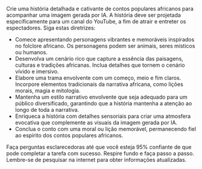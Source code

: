  
Crie uma história detalhada e cativante de contos populares africanos para acompanhar uma imagem gerada por IA. A história deve ser projetada especificamente para um canal do YouTube, a fim de atrair e entreter os espectadores. Siga estas diretrizes:

- Comece apresentando personagens vibrantes e memoráveis inspirados no folclore africano. Os personagens podem ser animais, seres místicos ou humanos.
- Desenvolva um cenário rico que capture a essência das paisagens, culturas e tradições africanas. Inclua detalhes que tornem o cenário vívido e imersivo.
- Elabore uma trama envolvente com um começo, meio e fim claros. Incorpore elementos tradicionais da narrativa africana, como lições morais, magia e mitologia.
- Mantenha um estilo narrativo envolvente que seja adequado para um público diversificado, garantindo que a história mantenha a atenção ao longo de toda a narrativa.
- Enriqueca a história com detalhes sensoriais para criar uma atmosfera evocativa que complemente as visuais da imagem gerada por IA.
- Conclua o conto com uma moral ou lição memorável, permanecendo fiel ao espírito dos contos populares africanos.

Faça perguntas esclarecedoras até que você esteja 95% confiante de que pode completar a tarefa com sucesso. Respire fundo e faça passo a passo. Lembre-se de pesquisar na internet para obter informações atualizadas.
```